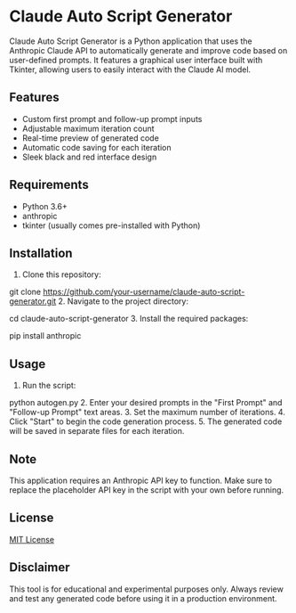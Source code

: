 # Claude Auto Script Generator

Claude Auto Script Generator is a Python application that uses the Anthropic Claude API to automatically generate and improve code based on user-defined prompts. It features a graphical user interface built with Tkinter, allowing users to easily interact with the Claude AI model.

## Features

- Custom first prompt and follow-up prompt inputs
- Adjustable maximum iteration count
- Real-time preview of generated code
- Automatic code saving for each iteration
- Sleek black and red interface design

## Requirements

- Python 3.6+
- anthropic
- tkinter (usually comes pre-installed with Python)

## Installation

1. Clone this repository:

git clone https://github.com/your-username/claude-auto-script-generator.git
2. Navigate to the project directory:

cd claude-auto-script-generator
3. Install the required packages:

pip install anthropic
## Usage

1. Run the script:

python autogen.py
2. Enter your desired prompts in the "First Prompt" and "Follow-up Prompt" text areas.
3. Set the maximum number of iterations.
4. Click "Start" to begin the code generation process.
5. The generated code will be saved in separate files for each iteration.

## Note

This application requires an Anthropic API key to function. Make sure to replace the placeholder API key in the script with your own before running.

## License

[MIT License](https://opensource.org/licenses/MIT)

## Disclaimer

This tool is for educational and experimental purposes only. Always review and test any generated code before using it in a production environment.
